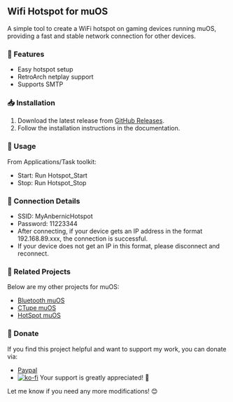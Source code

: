 ## Wifi Hotspot for muOS


A simple tool to create a WiFi hotspot on gaming devices running muOS, providing a fast and stable network connection for other devices.

### 🚀 Features
- Easy hotspot setup
- RetroArch netplay support
- Supports SMTP

### 📥 Installation
1. Download the latest release from [GitHub Releases](https://github.com/nvcuong1312/hotspotmuos/releases).
2. Follow the installation instructions in the documentation.

### 🔧 Usage
From Applications/Task toolkit:
- Start: Run Hotspot_Start
- Stop: Run Hotspot_Stop

### 🔗 Connection Details
- SSID: MyAnbernicHotspot
- Password: 11223344
- After connecting, if your device gets an IP address in the format 192.168.89.xxx, the connection is successful.
- If your device does not get an IP in this format, please disconnect and reconnect.

### 🔗 Related Projects
Below are my other projects for muOS:
- [Bluetooth muOS](https://github.com/nvcuong1312/bltMuos)
- [CTupe muOS](https://github.com/nvcuong1312/YtMuos)
- [HotSpot muOS](https://github.com/nvcuong1312/hotspotmuos)

### 💖 Donate
If you find this project helpful and want to support my work, you can donate via:
- [Paypal](https://paypal.me/cnv95)
- [![ko-fi](https://ko-fi.com/img/githubbutton_sm.svg)](https://ko-fi.com/B0B716P661)
Your support is greatly appreciated! 🚀

Let me know if you need any more modifications! 😊
